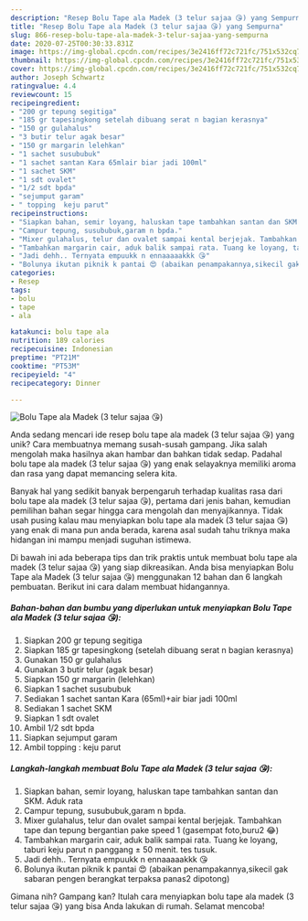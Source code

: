 ```yaml
---
description: "Resep Bolu Tape ala Madek (3 telur sajaa 😘) yang Sempurna"
title: "Resep Bolu Tape ala Madek (3 telur sajaa 😘) yang Sempurna"
slug: 866-resep-bolu-tape-ala-madek-3-telur-sajaa-yang-sempurna
date: 2020-07-25T00:30:33.831Z
image: https://img-global.cpcdn.com/recipes/3e2416ff72c721fc/751x532cq70/bolu-tape-ala-madek-3-telur-sajaa-😘-foto-resep-utama.jpg
thumbnail: https://img-global.cpcdn.com/recipes/3e2416ff72c721fc/751x532cq70/bolu-tape-ala-madek-3-telur-sajaa-😘-foto-resep-utama.jpg
cover: https://img-global.cpcdn.com/recipes/3e2416ff72c721fc/751x532cq70/bolu-tape-ala-madek-3-telur-sajaa-😘-foto-resep-utama.jpg
author: Joseph Schwartz
ratingvalue: 4.4
reviewcount: 15
recipeingredient:
- "200 gr tepung segitiga"
- "185 gr tapesingkong setelah dibuang serat n bagian kerasnya"
- "150 gr gulahalus"
- "3 butir telur agak besar"
- "150 gr margarin lelehkan"
- "1 sachet susububuk"
- "1 sachet santan Kara 65mlair biar jadi 100ml"
- "1 sachet SKM"
- "1 sdt ovalet"
- "1/2 sdt bpda"
- "sejumput garam"
- " topping  keju parut"
recipeinstructions:
- "Siapkan bahan, semir loyang, haluskan tape tambahkan santan dan SKM. Aduk rata"
- "Campur tepung, susububuk,garam n bpda."
- "Mixer gulahalus, telur dan ovalet sampai kental berjejak. Tambahkan tape dan tepung bergantian pake speed 1 (gasempat foto,buru2 😂)"
- "Tambahkan margarin cair, aduk balik sampai rata. Tuang ke loyang, taburi keju parut n panggang ± 50 menit. tes tusuk."
- "Jadi dehh.. Ternyata empuukk n ennaaaaakkk 😘"
- "Bolunya ikutan piknik k pantai 😍 (abaikan penampakannya,sikecil gak sabaran pengen berangkat terpaksa panas2 dipotong)"
categories:
- Resep
tags:
- bolu
- tape
- ala

katakunci: bolu tape ala 
nutrition: 189 calories
recipecuisine: Indonesian
preptime: "PT21M"
cooktime: "PT53M"
recipeyield: "4"
recipecategory: Dinner

---
```



![Bolu Tape ala Madek (3 telur sajaa 😘)](https://img-global.cpcdn.com/recipes/3e2416ff72c721fc/751x532cq70/bolu-tape-ala-madek-3-telur-sajaa-😘-foto-resep-utama.jpg)

Anda sedang mencari ide resep bolu tape ala madek (3 telur sajaa 😘) yang unik? Cara membuatnya memang susah-susah gampang. Jika salah mengolah maka hasilnya akan hambar dan bahkan tidak sedap. Padahal bolu tape ala madek (3 telur sajaa 😘) yang enak selayaknya memiliki aroma dan rasa yang dapat memancing selera kita.



Banyak hal yang sedikit banyak berpengaruh terhadap kualitas rasa dari bolu tape ala madek (3 telur sajaa 😘), pertama dari jenis bahan, kemudian pemilihan bahan segar hingga cara mengolah dan menyajikannya. Tidak usah pusing kalau mau menyiapkan bolu tape ala madek (3 telur sajaa 😘) yang enak di mana pun anda berada, karena asal sudah tahu triknya maka hidangan ini mampu menjadi suguhan istimewa.


Di bawah ini ada beberapa tips dan trik praktis untuk membuat bolu tape ala madek (3 telur sajaa 😘) yang siap dikreasikan. Anda bisa menyiapkan Bolu Tape ala Madek (3 telur sajaa 😘) menggunakan 12 bahan dan 6 langkah pembuatan. Berikut ini cara dalam membuat hidangannya.

<!--inarticleads1-->

##### Bahan-bahan dan bumbu yang diperlukan untuk menyiapkan Bolu Tape ala Madek (3 telur sajaa 😘):

1. Siapkan 200 gr tepung segitiga
1. Siapkan 185 gr tapesingkong (setelah dibuang serat n bagian kerasnya)
1. Gunakan 150 gr gulahalus
1. Gunakan 3 butir telur (agak besar)
1. Siapkan 150 gr margarin (lelehkan)
1. Siapkan 1 sachet susububuk
1. Sediakan 1 sachet santan Kara (65ml)+air biar jadi 100ml
1. Sediakan 1 sachet SKM
1. Siapkan 1 sdt ovalet
1. Ambil 1/2 sdt bpda
1. Siapkan sejumput garam
1. Ambil  topping : keju parut




<!--inarticleads2-->

##### Langkah-langkah membuat Bolu Tape ala Madek (3 telur sajaa 😘):

1. Siapkan bahan, semir loyang, haluskan tape tambahkan santan dan SKM. Aduk rata
1. Campur tepung, susububuk,garam n bpda.
1. Mixer gulahalus, telur dan ovalet sampai kental berjejak. Tambahkan tape dan tepung bergantian pake speed 1 (gasempat foto,buru2 😂)
1. Tambahkan margarin cair, aduk balik sampai rata. Tuang ke loyang, taburi keju parut n panggang ± 50 menit. tes tusuk.
1. Jadi dehh.. Ternyata empuukk n ennaaaaakkk 😘
1. Bolunya ikutan piknik k pantai 😍 (abaikan penampakannya,sikecil gak sabaran pengen berangkat terpaksa panas2 dipotong)




Gimana nih? Gampang kan? Itulah cara menyiapkan bolu tape ala madek (3 telur sajaa 😘) yang bisa Anda lakukan di rumah. Selamat mencoba!

